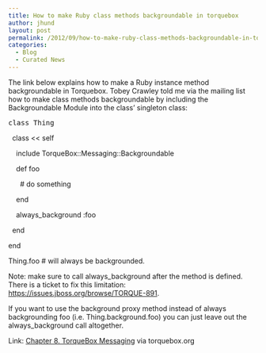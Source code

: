 ```yaml
---
title: How to make Ruby class methods backgroundable in torquebox
author: jhund
layout: post
permalink: /2012/09/how-to-make-ruby-class-methods-backgroundable-in-torquebox/
categories:
  - Blog
  - Curated News
---
```

The link below explains how to make a Ruby instance method backgroundable in Torquebox. Tobey Crawley told me via the mailing list how to make class methods backgroundable by including the Backgroundable Module into the class&#8217; singleton class:

<pre>class Thing</pre>

&nbsp; class << self

&nbsp; &nbsp; include TorqueBox::Messaging::Backgroundable

&nbsp; &nbsp; def foo

&nbsp; &nbsp; &nbsp; # do something

&nbsp; &nbsp; end

&nbsp; &nbsp; always_background :foo

&nbsp; end

end

Thing.foo # will always be backgrounded.

Note: make sure to call always_background after the method is defined. There is a ticket to fix this limitation: https://issues.jboss.org/browse/TORQUE-891.

If you want to use the background proxy method instead of always backgrounding foo (i.e. Thing.background.foo) you can just leave out the always_background call altogether.

Link: [Chapter&nbsp;8.&nbsp;TorqueBox Messaging][1] via torquebox.org

 [1]: http://bit.ly/TgsJyN